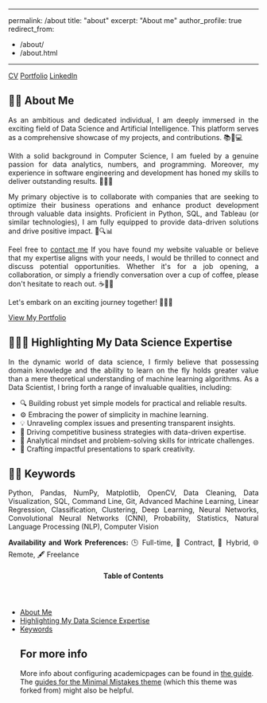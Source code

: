 
---
permalink: /about
title: "about"
excerpt: "About me"
author_profile: true
redirect_from: 
  - /about/
  - /about.html
---

<!-- CTA Button for the CV, Portfolio and LinkedIn -->
<p class="text-center"><a href="https://Sarayed.github.io/cv/" class="btn btn--info">CV</a> <a href="https://Sarayed.github.io/portfolio/" class="btn btn--info">Portfolio</a> <a href="https://www.linkedin.com/in/sarra-ayed94129/" class="btn btn--info">LinkedIn</a></p>

💁‍♀️ About Me
---
<p style="text-align:justify">
As an ambitious and dedicated individual, I am deeply immersed in the exciting field of Data Science and Artificial Intelligence. This platform serves as a comprehensive showcase of my projects, and contributions. 📚🔬💻</p>

<p style="text-align:justify">
With a solid background in Computer Science, I am fueled by a genuine passion for data analytics, numbers, and programming. Moreover, my experience in software engineering and development has honed my skills to deliver outstanding results. 💪🎯🚀</p>

<p style="text-align:justify">
My primary objective is to collaborate with companies that are seeking to optimize their business operations and enhance product development through valuable data insights. Proficient in Python, SQL, and Tableau (or similar technologies), I am fully equipped to provide data-driven solutions and drive positive impact. 🐍🔍📊</p>

<p style="text-align:justify">
Feel free to <a href="https://www.linkedin.com/in/sarra-ayed94129/">contact me</a> If you have found my website valuable or believe that my expertise aligns with your needs, I would be thrilled to connect and discuss potential opportunities. Whether it's for a job opening, a collaboration, or simply a friendly conversation over a cup of coffee, please don't hesitate to reach out. ☕🤝📧</p> 

<p style="text-align;justify">Let's embark on an exciting journey together! 🚀🌟✨</p>

<p class="text-center"><a href="https://Sarayed.github.io/portfolio/" class="btn btn--info">View My Portfolio</a></p>



👩🏻‍🔬 Highlighting My Data Science Expertise 
---
<p style="text-align:justify">
In the dynamic world of data science, I firmly believe that possessing domain knowledge and the ability to learn on the fly holds greater value than a mere theoretical understanding of machine learning algorithms. As a Data Scientist, I bring forth a range of invaluable qualities, including:
</p>

<ul style="text-align:justify">
  <li>🔍 Building robust yet simple models for practical and reliable results.</li>
  <li>⚙️ Embracing the power of simplicity in machine learning.</li>
  <li>💡 Unraveling complex issues and presenting transparent insights.</li>
  <li>🎯 Driving competitive business strategies with data-driven expertise.</li>
  <li>💭 Analytical mindset and problem-solving skills for intricate challenges.</li>
  <li>🎨 Crafting impactful presentations to spark creativity.</li>
</ul>


✍🏻 Keywords
---
<p style="text-align:justify">
Python, Pandas, NumPy, Matplotlib, OpenCV, Data Cleaning, Data Visualization, SQL, Command Line, Git, Advanced Machine Learning, Linear Regression, Classification, Clustering, Deep Learning, Neural Networks, Convolutional Neural Networks (CNN), Probability, Statistics, Natural Language Processing (NLP), Computer Vision </p>
<p style="text-align:justify">
<Strong>Availability and Work Preferences:</Strong>
🕒 Full-time, 📜 Contract, 💼 Hybrid, 🌐 Remote, 🖋️ Freelance</p>


<!-- This is for Sidebar Menu on the Rigth Side -->
<p>
<aside class="sidebar__right ">
            <nav class="toc">
              <header><h4 class="nav__title"><i class="fas fa-bookmark"></i> Table of Contents</h4></header>
              <ul class="toc__menu">
  <li class=""><a href="#-about-me">About Me</a></li>
  <li class=""><a href="#-highlighting-my-data-science-expertise">Highlighting My Data Science Expertise</a></li>
  <li class=""><a href="#-keywords">Keywords</a></li>

For more info
------
More info about configuring academicpages can be found in [the guide](https://academicpages.github.io/About/). The [guides for the Minimal Mistakes theme](https://mmistakes.github.io/minimal-mistakes/docs/configuration/) (which this theme was forked from) might also be helpful.
